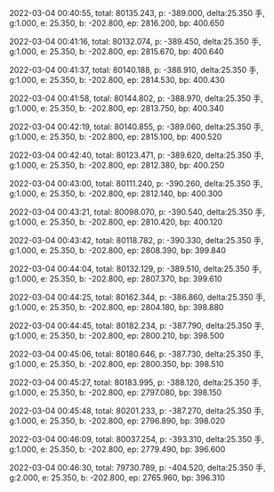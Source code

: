 2022-03-04 00:40:55, total: 80135.243, p: -389.000, delta:25.350 手, g:1.000, e: 25.350, b: -202.800, ep: 2816.200, bp: 400.650

2022-03-04 00:41:16, total: 80132.074, p: -389.450, delta:25.350 手, g:1.000, e: 25.350, b: -202.800, ep: 2815.670, bp: 400.640

2022-03-04 00:41:37, total: 80140.188, p: -388.910, delta:25.350 手, g:1.000, e: 25.350, b: -202.800, ep: 2814.530, bp: 400.430

2022-03-04 00:41:58, total: 80144.802, p: -388.970, delta:25.350 手, g:1.000, e: 25.350, b: -202.800, ep: 2813.750, bp: 400.340

2022-03-04 00:42:19, total: 80140.855, p: -389.060, delta:25.350 手, g:1.000, e: 25.350, b: -202.800, ep: 2815.100, bp: 400.520

2022-03-04 00:42:40, total: 80123.471, p: -389.620, delta:25.350 手, g:1.000, e: 25.350, b: -202.800, ep: 2812.380, bp: 400.250

2022-03-04 00:43:00, total: 80111.240, p: -390.260, delta:25.350 手, g:1.000, e: 25.350, b: -202.800, ep: 2812.140, bp: 400.300

2022-03-04 00:43:21, total: 80098.070, p: -390.540, delta:25.350 手, g:1.000, e: 25.350, b: -202.800, ep: 2810.420, bp: 400.120

2022-03-04 00:43:42, total: 80118.782, p: -390.330, delta:25.350 手, g:1.000, e: 25.350, b: -202.800, ep: 2808.390, bp: 399.840

2022-03-04 00:44:04, total: 80132.129, p: -389.510, delta:25.350 手, g:1.000, e: 25.350, b: -202.800, ep: 2807.370, bp: 399.610

2022-03-04 00:44:25, total: 80162.344, p: -386.860, delta:25.350 手, g:1.000, e: 25.350, b: -202.800, ep: 2804.180, bp: 398.880

2022-03-04 00:44:45, total: 80182.234, p: -387.790, delta:25.350 手, g:1.000, e: 25.350, b: -202.800, ep: 2800.210, bp: 398.500

2022-03-04 00:45:06, total: 80180.646, p: -387.730, delta:25.350 手, g:1.000, e: 25.350, b: -202.800, ep: 2800.350, bp: 398.510

2022-03-04 00:45:27, total: 80183.995, p: -388.120, delta:25.350 手, g:1.000, e: 25.350, b: -202.800, ep: 2797.080, bp: 398.150

2022-03-04 00:45:48, total: 80201.233, p: -387.270, delta:25.350 手, g:1.000, e: 25.350, b: -202.800, ep: 2796.890, bp: 398.020

2022-03-04 00:46:09, total: 80037.254, p: -393.310, delta:25.350 手, g:1.000, e: 25.350, b: -202.800, ep: 2779.490, bp: 396.600

2022-03-04 00:46:30, total: 79730.789, p: -404.520, delta:25.350 手, g:2.000, e: 25.350, b: -202.800, ep: 2765.960, bp: 396.310